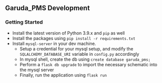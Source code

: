 ## Garuda_PMS Development
### Getting Started
* Install the latest version of Python 3.9.x and `pip` as well
* Install the packages using `pip install -r requirements.txt`
* Install `mysql-server` in your dev machine.
	* Setup a credential for your mysql setup, and modify the `SQLALCHEMY_DATABASE_URI` variable in `config.py` accordingly
	* In mysql shell, create the db using `create database garuda_pms;`
	* Perform a `flask db upgrade` to import the necessary schematic into the mysql server
	* Finally, run the application using `flask run`